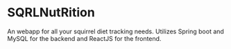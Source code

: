 # SQRLNutRition
An webapp for all your squirrel diet tracking needs. Utilizes Spring boot and MySQL for the backend and ReactJS for the frontend.
